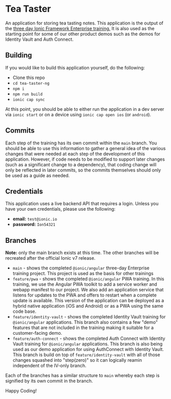 # Tea Taster

An application for storing tea tasting notes. This application is the output of the <a href="" target="_blank">three day Ionic Framework Enterprise training.</a> It is also used as the starting point for some of our other product demos such as the demos for Identity Vault and Auth Connect.

## Building

If you would like to build this application yourself, do the following:

- Clone this repo
- `cd tea-taster-ng`
- `npm i`
- `npm run build`
- `ionic cap sync`

At this point, you should be able to either run the application in a dev server via `ionic start` or on a device using `ionic cap open ios` (or `android`).

## Commits

Each step of the training has its own commit within the `main` branch. You should be able to use this information to gather a general idea of the various changes that were needed at each step of the development of this application. However, if code needs to be modified to support later changes (such as a significant change to a dependency), that coding change will only be reflected in later commits, so the commits themselves should only be used as a guide as needed.

## Credentials

This application uses a live backend API that requires a login. Unless you have your own credentials, please use the following:

- **email:** `test@ionic.io`
- **password:** `Ion54321`

## Branches

**Note:** only the main branch exists at this time. The other branches will be recreated after the official Ionic v7 release.

- `main` - shows the completed `@ionic/angular` three-day Enterprise training project. This project is used as the basis for other trainings
- `feature/pwa` - shows the completed `@ionic/angular` PWA training. In this training, we use the Angular PWA toolkit to add a service worker and webapp manifest to our project. We also add an application service that listens for updates to the PWA and offers to restart when a complete update is available. This version of the application can be deployed as a hybrid native application (iOS and Android) or as a PWA using the same code base.
- `feature/identity-vault` - shows the completed Identity Vault training for `@ionic/angular` applications. This branch also contains a few "demo" features that are not included in the training making it suitable for a customer-facing demo.
- `feature/auth-connect` - shows the completed Auth Connect with Identity Vault training for `@ionic/angular` applications. This branch is also being used as our demo application for using AuthConnect with Identity Vault. This branch is build on top of `feature/identity-vault` with all of those changes squashed into "step(zero)" so it can logically reamin independent of the IV-only branch.

Each of the branches has a similar structure to `main` whereby each step is signified by its own commit in the branch.

Happy Coding!
